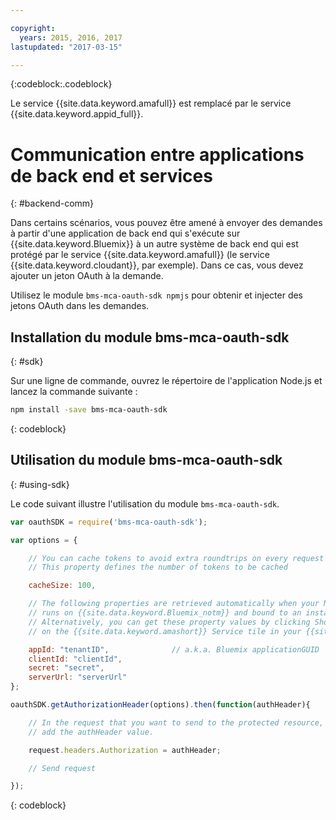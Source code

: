 ```yaml
---

copyright:
  years: 2015, 2016, 2017
lastupdated: "2017-03-15"

---
```


{:codeblock:.codeblock}

Le service {{site.data.keyword.amafull}} est remplacé par le service {{site.data.keyword.appid_full}}.

# Communication entre applications de back end et services
{: #backend-comm}

Dans certains scénarios, vous pouvez être amené à envoyer des demandes à partir d'une application de back end qui s'exécute sur {{site.data.keyword.Bluemix}} à un autre système de back end qui est protégé par le service {{site.data.keyword.amafull}} (le service {{site.data.keyword.cloudant}}, par exemple). Dans ce cas, vous devez ajouter un jeton OAuth à la demande.

Utilisez le module `bms-mca-oauth-sdk npmjs` pour obtenir et injecter des jetons OAuth dans les demandes.

## Installation du module bms-mca-oauth-sdk
{: #sdk}

Sur une ligne de commande, ouvrez le répertoire de l'application Node.js et lancez la commande suivante :

```Bash
npm install -save bms-mca-oauth-sdk
```
{: codeblock}

## Utilisation du module bms-mca-oauth-sdk
{: #using-sdk}

Le code suivant illustre l'utilisation du module `bms-mca-oauth-sdk`.


``` JavaScript
var oauthSDK = require('bms-mca-oauth-sdk');

var options = {

	// You can cache tokens to avoid extra roundtrips on every request
	// This property defines the number of tokens to be cached

	cacheSize: 100,

	// The following properties are retrieved automatically when your Node.js
	// runs on {{site.data.keyword.Bluemix_notm}} and bound to an instance of {{site.data.keyword.amashort}} Service.
	// Alternatively, you can get these property values by clicking Show Credentials
	// on the {{site.data.keyword.amashort}} Service tile in your {{site.data.keyword.Bluemix_notm}} application dashboard

	appId: "tenantID",				// a.k.a. Bluemix applicationGUID
	clientId: "clientId",			
	secret: "secret",
	serverUrl: "serverUrl"
};

oauthSDK.getAuthorizationHeader(options).then(function(authHeader){

	// In the request that you want to send to the protected resource, 
	// add the authHeader value.

	request.headers.Authorization = authHeader;

	// Send request

});

```
{: codeblock}
